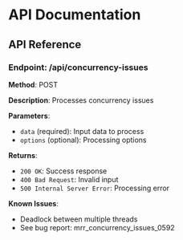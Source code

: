 # API Documentation

## API Reference

### Endpoint: /api/concurrency-issues

**Method**: POST

**Description**: Processes concurrency issues

**Parameters**:
- `data` (required): Input data to process
- `options` (optional): Processing options

**Returns**:
- `200 OK`: Success response
- `400 Bad Request`: Invalid input
- `500 Internal Server Error`: Processing error

**Known Issues**:
- Deadlock between multiple threads
- See bug report: mrr_concurrency_issues_0592
